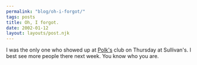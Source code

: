 ```yaml
---
permalink: "blog/oh-i-forgot/"
tags: posts
title: Oh, I forgot.
date: 2002-01-12
layout: layouts/post.njk
---
```


I was the only one who showed up at [Polk's][1] club on Thursday at Sullivan's. I best see more people there next week. You know who you are.

 [1]: http://www.livejournal.com/users/rad_jose